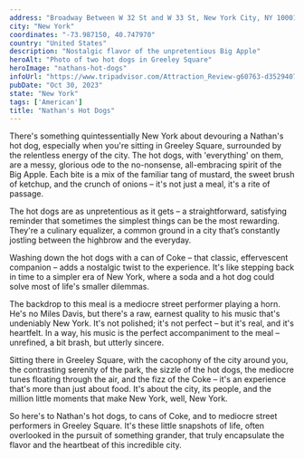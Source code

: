 ```yaml
---
address: "Broadway Between W 32 St and W 33 St, New York City, NY 10001"
city: "New York"
coordinates: "-73.987150, 40.747970"
country: "United States"
description: "Nostalgic flavor of the unpretentious Big Apple"
heroAlt: "Photo of two hot dogs in Greeley Square"
heroImage: "nathans-hot-dogs"
infoUrl: "https://www.tripadvisor.com/Attraction_Review-g60763-d3529407-Reviews-Greeley_Square_Park-New_York_City_New_York.html"
pubDate: "Oct 30, 2023"
state: "New York"
tags: ['American']
title: "Nathan's Hot Dogs"
---
```


There's something quintessentially New York about devouring a Nathan's hot dog, especially when you're sitting in Greeley Square, surrounded by the relentless energy of the city. The hot dogs, with 'everything' on them, are a messy, glorious ode to the no-nonsense, all-embracing spirit of the Big Apple. Each bite is a mix of the familiar tang of mustard, the sweet brush of ketchup, and the crunch of onions – it's not just a meal, it's a rite of passage.

The hot dogs are as unpretentious as it gets – a straightforward, satisfying reminder that sometimes the simplest things can be the most rewarding. They're a culinary equalizer, a common ground in a city that’s constantly jostling between the highbrow and the everyday.

Washing down the hot dogs with a can of Coke – that classic, effervescent companion – adds a nostalgic twist to the experience. It's like stepping back in time to a simpler era of New York, where a soda and a hot dog could solve most of life's smaller dilemmas.

The backdrop to this meal is a mediocre street performer playing a horn. He's no Miles Davis, but there's a raw, earnest quality to his music that's undeniably New York. It's not polished; it's not perfect – but it's real, and it's heartfelt. In a way, his music is the perfect accompaniment to the meal – unrefined, a bit brash, but utterly sincere.

Sitting there in Greeley Square, with the cacophony of the city around you, the contrasting serenity of the park, the sizzle of the hot dogs, the mediocre tunes floating through the air, and the fizz of the Coke – it's an experience that's more than just about food. It's about the city, its people, and the million little moments that make New York, well, New York.

So here's to Nathan's hot dogs, to cans of Coke, and to mediocre street performers in Greeley Square. It's these little snapshots of life, often overlooked in the pursuit of something grander, that truly encapsulate the flavor and the heartbeat of this incredible city.
